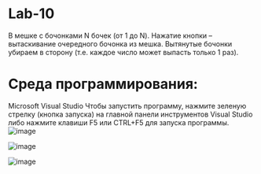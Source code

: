 # Lab-10
В мешке с бочонками N бочек (от 1 до N).
Нажатие кнопки – вытаскивание очередного бочонка из мешка.
Вытянутые бочонки убираем в сторону (т.е. каждое число может выпасть только 1 раз).
# Среда программирования: 
Microsoft Visual Studio Чтобы запустить программу, нажмите зеленую стрелку (кнопка запуска) на главной панели инструментов Visual Studio либо нажмите клавиши F5 или CTRL+F5 для запуска программы.
![image](https://user-images.githubusercontent.com/90250480/147140585-1856b479-dc08-4987-9d6f-830a5be4ee0d.png)

![image](https://user-images.githubusercontent.com/90250480/147140708-0326c929-8433-4532-adeb-5d878d1cb21a.png)

![image](https://user-images.githubusercontent.com/90250480/147140904-c67911c7-3a56-4a27-8dfe-676079e08cf8.png)
